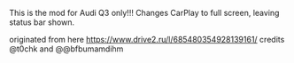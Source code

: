 This is the mod for Audi Q3 only!!! Changes CarPlay to full screen, leaving status bar shown.

originated from here https://www.drive2.ru/l/685480354928139161/
credits @t0chk and @@bfbumamdihm